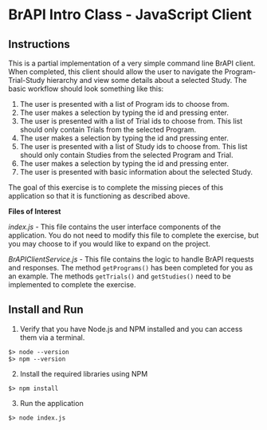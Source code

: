 # BrAPI Intro Class - JavaScript Client

## Instructions

This is a partial implementation of a very simple command line BrAPI client. When completed, this client should allow the user to navigate the Program-Trial-Study hierarchy and view some details about a selected Study. The basic workflow should look something like this:

1. The user is presented with a list of Program ids to choose from. 
2. The user makes a selection by typing the id and pressing enter.
3. The user is presented with a list of Trial ids to choose from. This list should only contain Trials from the selected Program.
4. The user makes a selection by typing the id and pressing enter.
5. The user is presented with a list of Study ids to choose from. This list should only contain Studies from the selected Program and Trial.
6. The user makes a selection by typing the id and pressing enter.
7. The user is presented with basic information about the selected Study.

The goal of this exercise is to complete the missing pieces of this application so that it is functioning as described above. 

**Files of Interest**

*index.js* - This file contains the user interface components of the application. You do not need to modify this file to complete the exercise, but you may choose to if you would like to expand on the project.

*BrAPIClientService.js* - This file contains the logic to handle BrAPI requests and responses. The method `getPrograms()` has been completed for you as an example. The methods `getTrials()` and `getStudies()` need to be implemented to complete the exercise. 

## Install and Run

1. Verify that you have Node.js and NPM installed and you can access them via a terminal. 

```
$> node --version
$> npm --version
```

2. Install the required libraries using NPM

```
$> npm install
```

3. Run the application 

```
$> node index.js
```